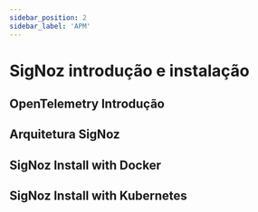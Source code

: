 ```yaml
---
sidebar_position: 2
sidebar_label: 'APM'
---
```


# SigNoz introdução e instalação

## OpenTelemetry Introdução

## Arquitetura SigNoz

## SigNoz Install with Docker

## SigNoz Install with Kubernetes